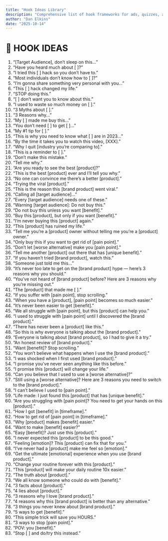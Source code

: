 ```yaml
---
title: "Hook Ideas Library"
description: "Comprehensive list of hook frameworks for ads, quizzes, and content creation."
author: "Dan Elkins"
date: "2025-10-14"
---
```


# 🎯 HOOK IDEAS

1. “[Target Audience], don’t sleep on this...”  
2. “Have you heard much about [ ]?”  
3. “I tried this [ ] hack so you don’t have to.”  
4. “Most individuals don’t know how to [ ]?”  
5. “I’m gonna share something very personal with you...”  
6. “This [ ] hack changed my life.”  
7. “STOP doing this.”  
8. “[ ] don’t want you to know about this.”  
9. “I used to waste so much money on [ ].”  
10. “3 Myths about [ ].”  
11. “3 Reasons why...”  
12. “My [ ] made me buy this...”  
13. “You don’t need [ ] to get [ ]...”  
14. “My #1 tip for [ ].”  
15. “This is why you need to know what [ ] are in 2023...”  
16. “By the time it takes you to watch this video, [XXX].”  
17. “Why I quit [industry you’re comparing to].”  
18. “This is a reminder to [ ].”  
19. “Don’t make this mistake.”  
20. “Tell me why.”  
21. “Are you ready to see the best [product]?”  
22. “This is the best [product] ever and I’ll tell you why.”  
23. “No one can convince me there’s a better [product].”  
24. “Trying the viral [product].”  
25. “This is the reason this [brand product] went viral.”  
26. “Calling all [target audience]...”  
27. “Every [target audience] needs one of these.”  
28. “Warning [target audience]: Do not buy this.”  
29. “Do not buy this unless you want [benefit].”  
30. “Buy this [product], but only if you want [benefit].”  
31. “I’m never buying this [product] again.”  
32. “This [product] has ruined my life.”  
33. “Tell me you’re a [product] owner without telling me you’re a [product] owner.”  
34. “Only buy this if you want to get rid of [pain point].”  
35. “Don’t let [worse alternative] make you [pain point].”  
36. “Tell me another [product] out there that has [unique benefit].”  
37. “If you haven’t tried [brand product], watch this.”  
38. “Someone just told me this...”  
39. “It’s never too late to get on the [brand product] hype — here’s 3 reasons why you should.”  
40. “You’ve not heard of [brand product] before? Here are 3 reasons why you’re missing out.”  
41. “The [product] that made me [ ].”  
42. “If you suffer with [pain point], stop scrolling.”  
43. “When you have a [product], [pain point] becomes so much easier.”  
44. “It’s never been easier to get [benefit].”  
45. “We all struggle with [pain point], but this [product] can help you.”  
46. “I used to struggle with [pain point] until I discovered the [brand product].”  
47. “There has never been a [product] like this.”  
48. “So this is why everyone is talking about the [brand product].”  
49. “Everyone is talking about [brand product], so I had to give it a try.”  
50. “An honest review of [brand product].”  
51. “Want [benefit]? Stop scrolling.”  
52. “You won’t believe what happens when I use the [brand product].”  
53. “I was shocked when I first used [brand product].”  
54. “I promise you’ve never seen anything like this before.”  
55. “I promise this [product] will change your life.”  
56. “Can you believe that I used to use a [worse alternative]?”  
57. “Still using a [worse alternative]? Here are 3 reasons you need to switch to the [brand product].”  
58. “I can’t believe I used to [pain point].”  
59. “Life made: I just found this [product] that has [unique benefit].”  
60. “Are you struggling with [pain point]? You need to get your hands on this [product].”  
61. “How I got [benefit] in [timeframe].”  
62. “How to get rid of [pain point] in [timeframe].”  
63. “Why [product] makes [benefit] easier.”  
64. “Want to make [benefit] easier?”  
65. “Easy [benefit]? Just use this [product].”  
66. “I never expected this [product] to be this good.”  
67. “Feeling [emotion]? This [product] can fix that for you.”  
68. “I’ve never had a [product] make me feel so [emotion].”  
69. “Get the ultimate [emotional] experience when you use [brand product].”  
70. “Change your routine forever with this [product].”  
71. “This [product] will make your daily routine 10x easier.”  
72. “The truth about [product].”  
73. “We all know someone who could do with [benefit].”  
74. “3 facts about [product].”  
75. “4 lies about [product].”  
76. “3 reasons why I love [brand product].”  
77. “4 reasons why this [brand product] is better than any alternative.”  
78. “3 things you never knew about [brand product].”  
79. “5 ways to get [benefit].”  
80. “This simple trick will save you HOURS.”  
81. “3 ways to stop [pain point].”  
82. “POV: you [benefit].”  
83. “Stop [ ] and do/try this instead.”  

